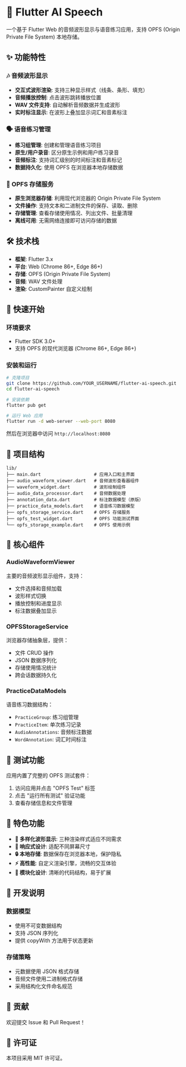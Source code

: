 # 🎵 Flutter AI Speech

一个基于 Flutter Web 的音频波形显示与语音练习应用，支持 OPFS (Origin Private File System) 本地存储。

## ✨ 功能特性

### 🎶 音频波形显示
- **交互式波形渲染**: 支持三种显示样式（线条、条形、填充）
- **音频播放控制**: 点击波形跳转播放位置
- **WAV 文件支持**: 自动解析音频数据并生成波形
- **实时标注显示**: 在波形上叠加显示词汇和音素标注

### 🗣️ 语音练习管理
- **练习组管理**: 创建和管理语音练习项目
- **原生/用户录音**: 区分原生示例和用户练习录音
- **音频标注**: 支持词汇级别的时间标注和音素标记
- **数据持久化**: 使用 OPFS 在浏览器本地存储数据

### 💾 OPFS 存储服务
- **原生浏览器存储**: 利用现代浏览器的 Origin Private File System
- **文件操作**: 支持文本和二进制文件的保存、读取、删除
- **存储管理**: 查看存储使用情况、列出文件、批量清理
- **离线可用**: 无需网络连接即可访问存储的数据

## 🛠️ 技术栈

- **框架**: Flutter 3.x
- **平台**: Web (Chrome 86+, Edge 86+)
- **存储**: OPFS (Origin Private File System)
- **音频**: WAV 文件处理
- **渲染**: CustomPainter 自定义绘制

## 🚀 快速开始

### 环境要求
- Flutter SDK 3.0+
- 支持 OPFS 的现代浏览器 (Chrome 86+, Edge 86+)

### 安装和运行
```bash
# 克隆项目
git clone https://github.com/YOUR_USERNAME/flutter-ai-speech.git
cd flutter-ai-speech

# 安装依赖
flutter pub get

# 运行 Web 应用
flutter run -d web-server --web-port 8080
```

然后在浏览器中访问 `http://localhost:8080`

## 📁 项目结构

```
lib/
├── main.dart                    # 应用入口和主界面
├── audio_waveform_viewer.dart   # 音频波形查看器组件
├── waveform_widget.dart         # 波形绘制组件
├── audio_data_processor.dart    # 音频数据处理
├── annotation_data.dart         # 标注数据模型（原版）
├── practice_data_models.dart    # 语音练习数据模型
├── opfs_storage_service.dart    # OPFS 存储服务
├── opfs_test_widget.dart        # OPFS 功能测试界面
└── opfs_storage_example.dart    # OPFS 使用示例
```

## 🎯 核心组件

### AudioWaveformViewer
主要的音频波形显示组件，支持：
- 文件选择和音频加载
- 波形样式切换
- 播放控制和进度显示
- 标注数据叠加显示

### OPFSStorageService
浏览器存储抽象层，提供：
- 文件 CRUD 操作
- JSON 数据序列化
- 存储使用情况统计
- 跨会话数据持久化

### PracticeDataModels
语音练习数据结构：
- `PracticeGroup`: 练习组管理
- `PracticeItem`: 单次练习记录
- `AudioAnnotations`: 音频标注数据
- `WordAnnotation`: 词汇时间标注

## 🧪 测试功能

应用内置了完整的 OPFS 测试套件：
1. 访问应用并点击 "OPFS Test" 标签
2. 点击 "运行所有测试" 验证功能
3. 查看存储信息和文件管理

## 🌟 特色功能

- **🎨 多样化波形显示**: 三种渲染样式适应不同需求
- **📱 响应式设计**: 适配不同屏幕尺寸
- **🔒 本地存储**: 数据保存在浏览器本地，保护隐私
- **⚡ 高性能**: 自定义渲染引擎，流畅的交互体验
- **🧩 模块化设计**: 清晰的代码结构，易于扩展

## 📝 开发说明

### 数据模型
- 使用不可变数据结构
- 支持 JSON 序列化
- 提供 copyWith 方法用于状态更新

### 存储策略
- 元数据使用 JSON 格式存储
- 音频文件使用二进制格式存储
- 采用结构化文件命名规范

## 🤝 贡献

欢迎提交 Issue 和 Pull Request！

## 📄 许可证

本项目采用 MIT 许可证。
